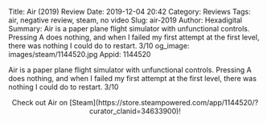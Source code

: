 Title: Air (2019) Review
Date: 2019-12-04 20:42
Category: Reviews
Tags: air, negative review, steam, no video
Slug: air-2019
Author: Hexadigital
Summary: Air is a paper plane flight simulator with unfunctional controls. Pressing A does nothing, and when I failed my first attempt at the first level, there was nothing I could do to restart. 3/10
og_image: images/steam/1144520.jpg
Appid: 1144520

Air is a paper plane flight simulator with unfunctional controls. Pressing A does nothing, and when I failed my first attempt at the first level, there was nothing I could do to restart. 3/10

<center>Check out Air on [Steam](https://store.steampowered.com/app/1144520/?curator_clanid=34633900)!</center>